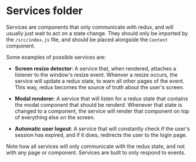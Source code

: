 # Services folder

Services are components that only communicate with redux, and will usually just wait to act on a state change. They should only be imported by the `/src/index.js` file, and should be placed alongside the `Content` component.

Some examples of possible services are:
- **Screen resize detector**: A service that, when rendered, attaches a listener to the window's resize event. Whenver a resize occurs, the service will update a redux state, to warn all other pages of the event. This way, redux becomes the source of truth about the user's screen.

- **Modal renderer**: A service that will listen for a redux state that contains the modal component that should be renderd. Whenever that state is changed to a component, the service will render that component on top of everything else on the screen.

- **Automatic user logout**: A service that will constantly check if the user's session has expired, and if it does, redirects the user to the login page.

Note how all services will only communicate with the redux state, and not with any page or component. Services are built to only respond to events.